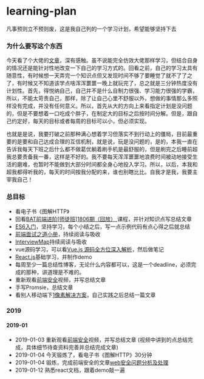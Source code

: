 # learning-plan
凡事预则立不预则废，这是我自己列的一个学习计划，希望能够坚持下去

### 为什么要写这个东西
今天看了个大佬的[文章](https://juejin.im/post/5c2d6fb46fb9a049cd54504e)，深有感触。虽不说能完全仿效大佬那样学习，但结合自身的情况还是能针对性地改变一下自己的学习方式的。回看之前，自己的学习太具有随意性，有时候想一天弄完一个知识点但又发现时间不够了要睡觉了就不了了之了，有时候又不知道该学点啥浑浑噩噩一晚上就玩完了，总之就是三分钟热度没有计划性。首先，得悦纳自己，自己并不是什么自制力很强、学习能力很强的学霸，所以，不能太苛责自己，那样，除了让自己心里不舒服以外，想做的事情那么多照样没有完成，并没有任何意义。所以，首先从大的方向上来看指定计划是没问题的，但是不要想着一口吃成个胖子，在制定大的目标之后按时间分解。但是，跟自己约定好，每天的目标或者每周的目标可以小，但必须实现。

也就是是说，我要打破之前那种满心想着学习但落实不到行动上的僵局，目前最重要的是要和自己达成合理的互信机制，就是说，玩是没问题的，是的，本我一直在告诉我每天下班之后什么都不做葛优躺着刷手机是最舒服的，但是刷完之后睡前超我总要责备我一番，这样是不好的。我不要每天浑浑噩噩地浪费时间被动地接受生活的磨难，也暂时不能做到大部分时间都全身心地投入学习。所以，以后，本我和超我都得听我的，每天的时间按我分配的来，谁也别瞎比比。自我才是我，我要主宰我自己！

### 总目标
- 看电子书《图解HTTP》
- 回看[BAT前端进阶[师徒班]1806期（回放） ](http://www.zhenchuanx.com/my/course/69)课程，并针对知识点写总结文章
- [ES6入门](http://es6.ruanyifeng.com/)，坚持学习，每个小结之后，写一点示例代码有点心得之后就总结
- [前端面试之道小册](https://juejin.im/book/5bdc715fe51d454e755f75ef/section/5bdc71fbf265da6128599324)，持续阅读与吸收
- [InterviewMap](https://yuchengkai.cn/docs/zh/)持续阅读与吸收
- vue源码学习，可以看[Vue.js 源码全方位深入解析](https://pan.baidu.com/disk/home?#/all?vmode=list&path=%2F%E5%89%8D%E7%AB%AF%E5%AD%A6%E4%B9%A0%E8%B5%84%E6%96%99%2FA-Vue.js%2FVue.js%20%E6%BA%90%E7%A0%81%E5%85%A8%E6%96%B9%E4%BD%8D%E6%B7%B1%E5%85%A5%E8%A7%A3%E6%9E%90)，然后做笔记
- [React.js](https://www.reactjscn.com/)基础学习，并制作demo
- 每周至少一篇总结性博客，无论什么内容都可以，这是一个deadline，必须完成的那种，讲道理是不难的。
- 重新观看[前端安全](http://www.zhenchuanx.com/open/course/39)视频，并写总结文章
- 手写Promsie，总结文章
- 看别人移动端下[1像素解决方案](https://juejin.im/entry/584e427361ff4b006cd22c7c)，自己实践之后总结一篇文章

 ### 2019
 #### 2019-01
 - 2019-01-03 重新观看[前端安全](http://www.zhenchuanx.com/open/course/39)视频，并写总结文章 (视频中讲到的点总结完成，具体细节待查资料完善并总结完成文章)
 - 2019-01-04 今天锻炼了，看电子书《图解HTTP》30分钟
 - 2019-01-04 锻炼，完成前端安全的文章[web安全问题分析及处理](https://wancheng7.github.io/post/22f13031.html)
 - 2019-01-12 熟悉react文档，跟着demo敲一遍
 


